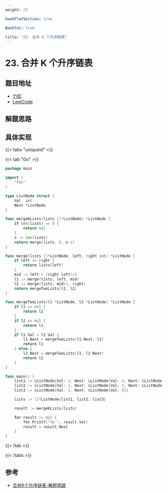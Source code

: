 ```yaml
---
weight: 23

bookFlatSection: true

BookToC: true

title: "23. 合并 K 个升序链表"
---
```


# 23. 合并 K 个升序链表

## 题目地址

+ [力扣](https://leetcode.cn/problems/merge-k-sorted-lists/)
+ [LeetCode](https://leetcode.com/problems/merge-k-sorted-lists/)

## 解题思路

## 具体实现

{{< tabs "uniqueid" >}}

{{< tab "Go" >}}

```go
package main

import (
	"fmt"
)

type ListNode struct {
	Val  int
	Next *ListNode
}

func mergeKLists(lists []*ListNode) *ListNode {
	if len(lists) == 0 {
		return nil
	}
	n := len(lists)
	return merge(lists, 0, n-1)
}

func merge(lists []*ListNode, left, right int) *ListNode {
	if left == right {
		return lists[left]
	}
	mid := left + (right-left)/2
	l1 := merge(lists, left, mid)
	l2 := merge(lists, mid+1, right)
	return mergeTwoLists(l1, l2)
}

func mergeTwoLists(l1 *ListNode, l2 *ListNode) *ListNode {
	if l1 == nil {
		return l2
	}
	if l2 == nil {
		return l1
	}
	if l1.Val < l2.Val {
		l1.Next = mergeTwoLists(l1.Next, l2)
		return l1
	} else {
		l2.Next = mergeTwoLists(l1, l2.Next)
		return l2
	}
}

func main() {
	list1 := &ListNode{Val: 1, Next: &ListNode{Val: 4, Next: &ListNode{Val: 5}}}
	list2 := &ListNode{Val: 1, Next: &ListNode{Val: 3, Next: &ListNode{Val: 4}}}
	list3 := &ListNode{Val: 2, Next: &ListNode{Val: 6}}

	lists := []*ListNode{list1, list2, list3}

	result := mergeKLists(lists)

	for result != nil {
		fmt.Printf("%d ", result.Val)
		result = result.Next
	}
}

```

{{< /tab  >}}

{{< /tabs  >}}

## 参考

+ [合并K个升序链表-解题思路](https://www.bilibili.com/video/BV1QK4y1N7ww)

